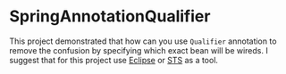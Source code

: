 # SpringAnnotationQualifier
This project demonstrated that how can you use `Qualifier` annotation to remove the confusion by specifying which exact bean will be wireds. I suggest that for this project use [Eclipse](https://www.eclipse.org/downloads/) or [STS](https://spring.io/tools) as a tool.